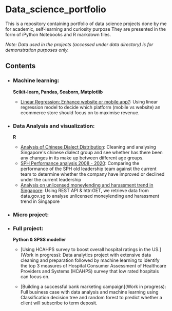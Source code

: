 # Data_science_portfolio
This is a repository containing portfolio of data science projects done by me for academic, self-learning and curiosity purpose
They are presented in the form of iPython Notebooks and R markdown files.

<!-- For a more visually pleasant experience for browing the portfolio, do check out xxxx.com -->
<!-- The R Portfolio is located at .... -->

_Note: Data used in the projects (accessed under data directory) is for demonstration purposes only._

## Contents

- ### Machine learning:
   __Scikit-learn, Pandas, Seaborn, Matplotlib__
   
   - [Linear Regression: Enhance website or mobile app?](https://github.com/Calv-Ch/Data_science_portfolio/blob/main/ML%20-%20Linear%20Regression%20on%20Ecommerce%20data.ipynb): Using linear regression model to decide which platform (mobile vs website) an ecommerce store should focus on to maximise revenue.

- ### Data Analysis and visualization:
   __R__
   
   - [Analysis of Chinese Dialect Distribution](https://rpubs.com/Calvin_C/897027): Cleaning and analysing Singapore's chinese dialect group and see whether has there been any changes in its make up between different age groups.
   - [SPH Performance analysis 2008 - 2020](https://rpubs.com/Calvin_C/897375): Comparing the performance of the SPH old leadership team against the current team to determine whether the company have improved or declined under the current leadership
   - [Analysis on unlicensed moneylending and harassment trend in Singapore](https://rpubs.com/Calvin_C/897583): Using REST API & httr:GET, we retrieve data from data.gov.sg to analyse unlicensed moneylending and harassment trend in Singapore

- ### Micro project:

- ### Full project:

   __Python & SPSS modeller__
    - [Using HCAHPS survey to boost overall hospital ratings in the US.](Work in progress): Data analytics project with extensive data cleaning and preparation followed by machine learning to identify the top 3 measures of Hospital Consumer Assessment of Healthcare Providers and Systems (HCAHPS) survey that low rated hospitals can focus on. 
    
    - [Building a successful bank marketing campaign](Work in progress): Full business case with data analysis and machine learning using Classification decision tree and random forest to predict whether a client will subscribe to term deposit.
    
